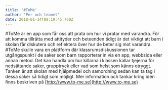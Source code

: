 ```yaml
---
title: '#ToMe'
author: 'Per och teamet'
date: 2018-01-14T08:19:45.760Z
---
```

#ToMe är en app som får oss att prata om hur vi pratar med varandra. För att komma tillrätta med attityder och beteenden tidigt är det viktigt att barn i skolan får diskutera och reflektera över hur de beter sig mot varandra. #ToMe skulle vara en plattform där klassrumsdiskussionen tar utgångspunkt i de saker som barn rapporterar in via en app, webbsida eller annan metod. Det kan handla om hur killarna i klassen kallar tjejerna för nedsättande saker, grupptryck eller vad som helst som känns otryggt. Tanken är att skolan med hjälpmedel och samordning sedan kan ta tag i dessa saker så tidigt som möjligt. Mer information och tankar kring idén finns beskriven på [http://www.to-me.se](http://www.to-me.se)
